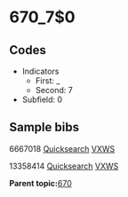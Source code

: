 # 670\_7$0

## Codes

-   Indicators
    -   First: \_
    -   Second: 7
-   Subfield: 0

## Sample bibs

6667018 [Quicksearch](https://search.library.yale.edu/catalog/6667018) [VXWS](http://prodorbis.library.yale.edu:7014/vxws/GetHoldingsService?bibId=6667018)

13358414 [Quicksearch](https://search.library.yale.edu/catalog/13358414) [VXWS](http://prodorbis.library.yale.edu:7014/vxws/GetHoldingsService?bibId=13358414)

**Parent topic:**[670](../../tags/670/670.md)

